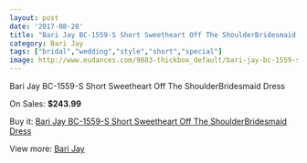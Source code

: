 ```yaml
---
layout: post
date: '2017-08-28'
title: "Bari Jay BC-1559-S Short Sweetheart Off The ShoulderBridesmaid Dress"
category: Bari Jay
tags: ["bridal","wedding","style","short","special"]
image: http://www.eudances.com/9883-thickbox_default/bari-jay-bc-1559-s-short-sweetheart-off-the-shoulderbridesmaid-dress.jpg
---
```

Bari Jay BC-1559-S Short Sweetheart Off The ShoulderBridesmaid Dress

On Sales: **$243.99**
<a href="https://www.eudances.com/en/bari-jay/3246-bari-jay-bc-1559-s-short-sweetheart-off-the-shoulderbridesmaid-dress.html"><amp-img layout="responsive" width="600" height="600" src="//www.eudances.com/9883-thickbox_default/bari-jay-bc-1559-s-short-sweetheart-off-the-shoulderbridesmaid-dress.jpg" alt="Bari Jay BC-1559-S Short Sweetheart Off The ShoulderBridesmaid Dress 0" /></a>

Buy it: [Bari Jay BC-1559-S Short Sweetheart Off The ShoulderBridesmaid Dress](https://www.eudances.com/en/bari-jay/3246-bari-jay-bc-1559-s-short-sweetheart-off-the-shoulderbridesmaid-dress.html "Bari Jay BC-1559-S Short Sweetheart Off The ShoulderBridesmaid Dress")

View more: [Bari Jay](https://www.eudances.com/en/56-bari-jay "Bari Jay")